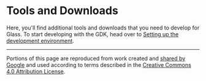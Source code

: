 # Tools and Downloads

Here, you'll find additional tools and downloads that you need to develop for Glass. To start developing with the GDK, head over to [Setting up the development environment](../develop/gdk/quick-start#setting_up_the_development_environment).

---

Portions of this page are reproduced from work created and [shared by Google](https://developers.google.com/readme/policies) and used according to terms described in the [Creative Commons 4.0 Attribution License](https://creativecommons.org/licenses/by/4.0/).
